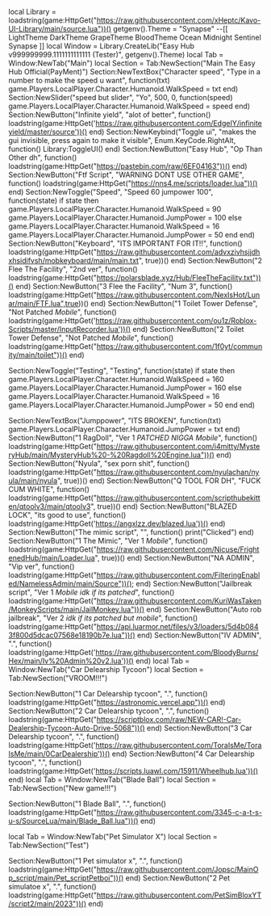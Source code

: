 local Library = loadstring(game:HttpGet("https://raw.githubusercontent.com/xHeptc/Kavo-UI-Library/main/source.lua"))()
getgenv().Theme = "Synapse" 
--[[
    LightTheme
    DarkTheme
    GrapeTheme 
    BloodTheme 
    Ocean
    Midnight
    Sentinel  
    Synapse
]]
local Window = Library.CreateLib("Easy Hub v999999999.1111111111111 (Tester)", getgenv().Theme) 
local Tab = Window:NewTab("Main") 
local Section = Tab:NewSection("Main The Easy Hub Official(PayMent)")
Section:NewTextBox("Character speed", "Type in a number to make the speed u want", function(txt)
	game.Players.LocalPlayer.Character.Humanoid.WalkSpeed = txt
end)
Section:NewSlider("speed but slider", "Yo", 500, 0, function(speed)
    game.Players.LocalPlayer.Character.Humanoid.WalkSpeed = speed
end)
Section:NewButton("Infinite yield", "alot of better", function()
	loadstring(game:HttpGet('https://raw.githubusercontent.com/EdgeIY/infiniteyield/master/source'))()
end)
Section:NewKeybind("Toggle ui", "makes the gui invisible, press again to make it visible", Enum.KeyCode.RightAlt, function()
	Library:ToggleUI()
end)
Section:NewButton("Easy Hub", "Op Than Other dh", function()
    loadstring(game:HttpGet("https://pastebin.com/raw/6EF04163"))()
end)
Section:NewButton("Ftf Script", "WARNING DONT USE OTHER GAME", function()
    loadstring(game:HttpGet("https://nns4.me/scripts/loader.lua"))()
end)
Section:NewToggle("Speed", "Speed 60 jumpower 100", function(state)
    if state then
        game.Players.LocalPlayer.Character.Humanoid.WalkSpeed = 90
        game.Players.LocalPlayer.Character.Humanoid.JumpPower = 100
    else
        game.Players.LocalPlayer.Character.Humanoid.WalkSpeed = 16
        game.Players.LocalPlayer.Character.Humanoid.JumpPower = 50
    end
end)
Section:NewButton("Keyboard", "ITS IMPORTANT FOR IT!!", function()
   loadstring(game:HttpGet("https://raw.githubusercontent.com/advxzivhsjjdhxhsidifvsh/mobkeyboard/main/main.txt", true))()
end)
Section:NewButton("2 Flee The Facility", "2nd ver", function()
   loadstring(game:HttpGet("https://polarsblade.xyz/Hub/FleeTheFacility.txt"))()
end)
Section:NewButton("3 Flee the Facility", "Num 3", function()
   loadstring(game:HttpGet("https://raw.githubusercontent.com/NexIsHot/Lunar/main/FTF.lua",true))()
end)
Section:NewButton("1 Toilet Tower Defense", "Not Patched *Mobile*", function()
   loadstring(game:HttpGet('https://raw.githubusercontent.com/ou1z/Roblox-Scripts/master/InputRecorder.lua'))()
end)
Section:NewButton("2 Toilet Tower Defense", "Not Patched *Mobile*", function()
   loadstring(game:HttpGet("https://raw.githubusercontent.com/1f0yt/community/main/toilet"))()
end)

Section:NewToggle("Testing", "Testing", function(state)
    if state then
        game.Players.LocalPlayer.Character.Humanoid.WalkSpeed = 160
        game.Players.LocalPlayer.Character.Humanoid.JumpPower = 160
    else
        game.Players.LocalPlayer.Character.Humanoid.WalkSpeed = 16
        game.Players.LocalPlayer.Character.Humanoid.JumpPower = 50
    end
end)

Section:NewTextBox("Jumppower", "ITS BROKEN", function(txt)
game.Players.LocalPlayer.Character.Humanoid.JumpPower = txt
end)
Section:NewButton("1 RagDoll", "Ver 1 *PATCHED NIGGA Mobile*", function()
   loadstring(game:HttpGet("https://raw.githubusercontent.com/i4mitty/MysteryHub/main/MysteryHub%20-%20Ragdoll%20Engine.lua"))()
end)
Section:NewButton("Nyula", "sex porn shit", function()
   loadstring(game:HttpGet("https://raw.githubusercontent.com/nyulachan/nyula/main/nyula", true))()
end)
Section:NewButton("Q TOOL FOR DH", "FUCK CUM WHITE", function()
   loadstring(game:HttpGet("https://raw.githubusercontent.com/scripthubekitten/qtoolv3/main/qtoolv3", true))()
end)
Section:NewButton("BLAZED LOCK", "its good to use", function()
   loadstring(game:HttpGet('https://angxlzz.dev/blazed.lua'))()
end)
Section:NewButton("The mimic script", "", function()
    print("Clicked")
end)
Section:NewButton("1 The Mimic", "Ver 1 *Mobile*", function()
   loadstring(game:HttpGet("https://raw.githubusercontent.com/Nicuse/FrightenedHub/main/Loader.lua",  true))()
end)
Section:NewButton("NA ADMIN", "Vip ver", function()
   loadstring(game:HttpGet("https://raw.githubusercontent.com/FilteringEnabled/NamelessAdmin/main/Source"))();
end)
Section:NewButton("Jailbreak script", "Ver 1 *Mobile idk if its patched*", function()
    loadstring(game:HttpGet("https://raw.githubusercontent.com/KuriWasTaken/MonkeyScripts/main/JailMonkey.lua"))()
end)
Section:NewButton("Auto rob jailbreak", "Ver 2 *idk if its patched but mobile*", function()
   loadstring(game:HttpGet("https://api.luarmor.net/files/v3/loaders/5d4b0843f800d5dcac07568e18190b7e.lua"))()
end)
Section:NewButton("IV ADMIN", ".", function()
   loadstring(game:HttpGet('https://raw.githubusercontent.com/BloodyBurns/Hex/main/Iv%20Admin%20v2.lua'))()
end)
local Tab = Window:NewTab("Car Delearship Tycoon") 
local Section = Tab:NewSection("VROOM!!!")

Section:NewButton("1 Car Delearship tycoon", ".", function()
   loadstring(game:HttpGet("https://astronomic.vercel.app"))()
end)
Section:NewButton("2 Car Delearship tycoon", ".", function()
   loadstring(game:HttpGet("https://scriptblox.com/raw/NEW-CAR!-Car-Dealership-Tycoon-Auto-Drive-5068"))()
end)
Section:NewButton("3 Car Delearship tycoon", ".", function()
   loadstring(game:HttpGet('https://raw.githubusercontent.com/ToraIsMe/ToraIsMe/main/0CarDealership'))()
end)
Section:NewButton("4 Car Delearship tycoon", ".", function()
   loadstring(game:HttpGet('https://scripts.luawl.com/15911/Wheelhub.lua'))()
end)
local Tab = Window:NewTab("Blade Ball") 
local Section = Tab:NewSection("New game!!!")

Section:NewButton("1 Blade Ball", ".", function()
   loadstring(game:HttpGet("https://raw.githubusercontent.com/3345-c-a-t-s-u-s/SourceLua/main/Blade_Ball.lua"))()
end)

local Tab = Window:NewTab("Pet Simulator X") 
local Section = Tab:NewSection("Test")

Section:NewButton("1 Pet simulator x", ".", function()
loadstring(game:HttpGet("https://raw.githubusercontent.com/Jopsc/MainOp_script/main/Pet_scriptPetboi"))()
end)
Section:NewButton("2 Pet simulatoe x", ".", function()
   loadstring(game:HttpGet("https://raw.githubusercontent.com/PetSimBloxYT/script2/main/2023"))()
end)
